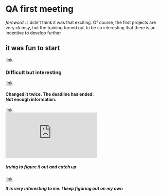 # QA first meeting 
*foreword* : I didn't think it was that exciting. Of course, the first projects are<br/>very clumsy, but the training turned out to be so interesting that there is an<br/>incentive to develop further
## it was fun to start
[link](https://github.com/EriCUkr/challenge.portfolio.pati)
### Difficult but interesting
[link](https://github.com/EriCUkr/https-github.com-Iryna-Kyrychenko-tab-repositories)
#### Changed it twice. The deadline has ended.<br/> Not enough information.
[link](https://github.com/EriCUkr/portfolio/tree/main/robotframework.correct)<br/>
![kat logo](https://funart.pro/41164-kot-programmist-47-foto.html)

##### trying to figure it out and catch up
[link](https://irynakyrychenko.atlassian.net/jira/software/projects/GI/boards/1)

***It is very interesting to me. I keep figuring out on my own***
